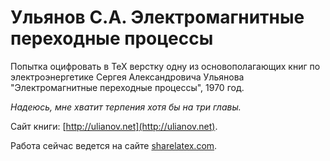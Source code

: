 # Ульянов С.А. Электромагнитные переходные процессы
Попытка оцифровать в TeX верстку одну из основополагающих книг по электроэнергетике Сергея Александровича Ульянова "Электромагнитные переходные процессы", 1970 год.

*Надеюсь, мне хватит терпения хотя бы на три главы.*

Сайт книги: [http://ulianov.net](http://ulianov.net).

Работа сейчас ведется на сайте [sharelatex.com](https://www.sharelatex.com/project/58ab878dbf3be6ae4fe684e4).
